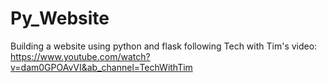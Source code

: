 # Py_Website

Building a website using python and flask following Tech with Tim's video: https://www.youtube.com/watch?v=dam0GPOAvVI&ab_channel=TechWithTim
